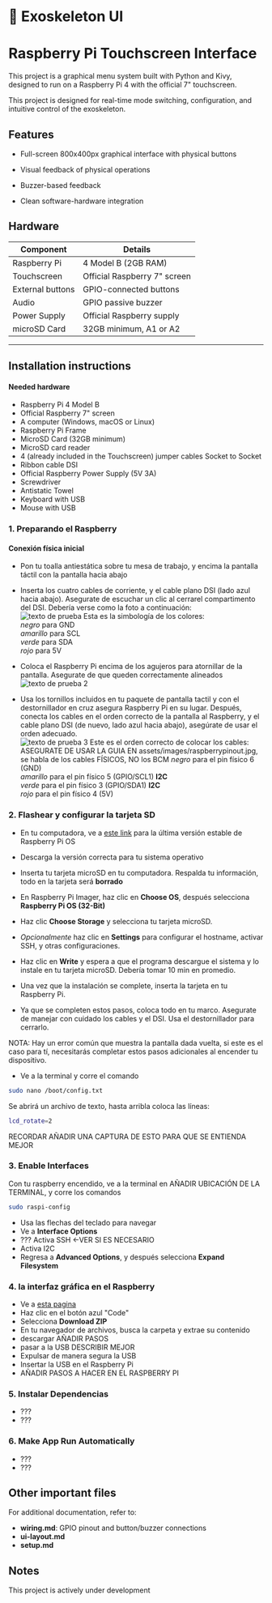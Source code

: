 # 🦾 Exoskeleton UI
# Raspberry Pi Touchscreen Interface
This project is a graphical menu system built with Python and Kivy, designed to run on a Raspberry Pi 4 with the official 7" touchscreen.

This project is designed for real-time mode switching, configuration, and intuitive control of the exoskeleton.

## Features
- Full-screen 800x400px graphical interface with physical buttons

- Visual feedback of physical operations

- Buzzer-based feedback

- Clean software-hardware integration

## Hardware
| Component            | Details                          |
| ---------------------|----------------------------------|
| Raspberry Pi         | 4 Model B (2GB RAM)              |
| Touchscreen          | Official Raspberry 7" screen     |
| External buttons     | GPIO-connected buttons           |
| Audio                | GPIO passive buzzer              |
| Power Supply         | Official Raspberry supply        |
| microSD Card         | 32GB minimum, A1 or A2           |
-----------------------------------------------------------

## Installation instructions

#### Needed hardware
- Raspberry Pi 4 Model B
- Official Raspberry 7" screen
- A computer (Windows, macOS or Linux)
- Raspberry Pi Frame
- MicroSD Card (32GB minimum)
- MicroSD card reader
- 4 (already included in the Touchscreen) jumper cables Socket to Socket
- Ribbon cable DSI 
- Official Raspberry Power Supply (5V 3A)
- Screwdriver
- Antistatic Towel
- Keyboard with USB
- Mouse with USB

### 1.  Preparando el Raspberry

#### Conexión física inicial  

- Pon tu toalla antiestática sobre tu mesa de trabajo, y encima la pantalla táctil con la pantalla hacia abajo
- Inserta los cuatro cables de corriente, y el cable plano DSI (lado azul hacia abajo). Asegurate de escuchar un clic al cerrarel compartimento del DSI. Debería verse como la foto a continuación:  
![texto de prueba](assets/images/touchscreen-connection.jpg)
Esta es la simbología de los colores:  
*negro* para GND  
*amarillo* para SCL  
*verde* para SDA  
*rojo* para 5V  

- Coloca el Raspberry Pi encima de los agujeros para atornillar de la pantalla. Asegurate de que queden correctamente alineados
![texto de prueba 2](assets/images/raspberry-on-top-of-touchscreen.jpg)

- Usa los tornillos incluidos en tu paquete de pantalla tactil y con el destornillador en cruz asegura Raspberry Pi en su lugar. Después, conecta los cables en el orden correcto de la pantalla al Raspberry, y el cable plano DSI (de nuevo, lado azul hacia abajo), asegúrate de usar el orden adecuado.  
![texto de prueba 3](assets/images/raspberry-and-touchscreen-connection.jpg)
Este es el orden correcto de colocar los cables:  
ASEGURATE DE USAR LA GUIA EN assets/images/raspberrypinout.jpg, se habla de los cables FÍSICOS, NO los BCM
*negro* para el pin físico 6 (GND)  
*amarillo* para el pin físico 5 (GPIO/SCL1) **I2C**  
*verde* para el pin físico 3 (GPIO/SDA1) **I2C**  
*rojo* para el pin físico 4 (5V)  

### 2. Flashear y configurar la tarjeta SD
- En tu computadora, ve a [este link](https://www.raspberrypi.com/software/) para la última versión estable de Raspberry Pi OS
- Descarga la versión correcta para tu sistema operativo
- Inserta tu tarjeta microSD en tu computadora. Respalda tu información, todo en la tarjeta será **borrado**
- En Raspberry Pi Imager, haz clic en **Choose OS**, después selecciona **Raspberry Pi OS (32-Bit)**
- Haz clic **Choose Storage** y selecciona tu tarjeta microSD.
- *Opcionalmente* haz clic en **Settings** para configurar el hostname, activar SSH, y otras configuraciones.
- Haz clic en **Write** y espera a que el programa descargue el sistema y lo instale en tu tarjeta microSD. Debería tomar 10 min en promedio.
- Una vez que la instalación se complete, inserta la tarjeta en tu Raspberry Pi.

- Ya que se completen estos pasos, coloca todo en tu marco. Asegurate de manejar con cuidado los cables y el DSI. Usa el destornillador para cerrarlo.

NOTA: Hay un error común que muestra la pantalla dada vuelta, si este es el caso para tí, necesitarás completar estos pasos adicionales al encender tu dispositivo.
- Ve a la terminal y corre el comando
```bash
sudo nano /boot/config.txt
```
Se abrirá un archivo de texto, hasta arribla coloca las líneas:
```bash
lcd_rotate=2
```
RECORDAR AÑADIR UNA CAPTURA DE ESTO PARA QUE SE ENTIENDA MEJOR

### 3. Enable Interfaces
Con tu raspberry encendido, ve a la terminal en AÑADIR UBICACIÓN DE LA TERMINAL, y corre los comandos
```bash
sudo raspi-config
```
- Usa las flechas del teclado para navegar
- Ve a **Interface Options**
- ??? Activa SSH <-VER SI ES NECESARIO
- Activa I2C
- Regresa a **Advanced Options**, y después selecciona **Expand Filesystem**

### 4.  la interfaz gráfica en el Raspberry
- Ve a [esta pagina](https://github.com/TrashBandit9811/Exoskeleton-UI)
- Haz clic en el botón azul "Code"
- Selecciona **Download ZIP**
- En tu navegador de archivos, busca la carpeta y extrae su contenido
- descargar AÑADIR PASOS
- pasar a la USB DESCRIBIR MEJOR
- Expulsar de manera segura la USB
- Insertar la USB en el Raspberry Pi
- AÑADIR PASOS A HACER EN EL RASPBERRY PI

### 5. Instalar Dependencias
- ???
- ???

### 6. Make App Run Automatically
- ???
- ???

## Other important files
For additional documentation, refer to:
- **wiring.md**: GPIO pinout and button/buzzer connections
- **ui-layout.md**
- **setup.md**


## Notes
This project is actively under development
